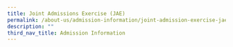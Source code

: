```yaml
---
title: Joint Admissions Exercise (JAE)
permalink: /about-us/admission-information/joint-admission-exercise-jae/
description: ""
third_nav_title: Admission Information
---
```

